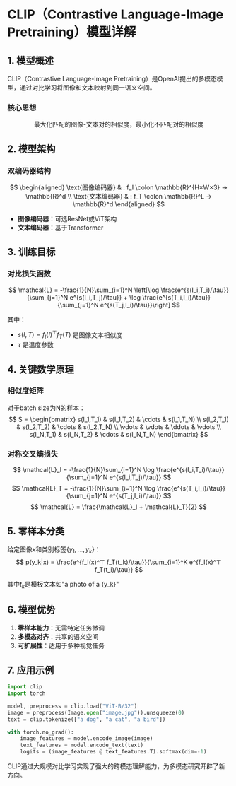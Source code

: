 # CLIP（Contrastive Language-Image Pretraining）模型详解

## 1. 模型概述

CLIP（Contrastive Language-Image Pretraining）是OpenAI提出的多模态模型，通过对比学习将图像和文本映射到同一语义空间。

### 核心思想
$$
\text{最大化匹配的图像-文本对的相似度，最小化不匹配对的相似度}
$$

## 2. 模型架构

### 双编码器结构
$$
\begin{aligned}
\text{图像编码器} & : f_I \colon \mathbb{R}^{H×W×3} → \mathbb{R}^d \\
\text{文本编码器} & : f_T \colon \mathbb{R}^L → \mathbb{R}^d
\end{aligned}
$$

- **图像编码器**：可选ResNet或ViT架构
- **文本编码器**：基于Transformer

## 3. 训练目标

### 对比损失函数
$$
\mathcal{L} = -\frac{1}{N}\sum_{i=1}^N \left[\log \frac{e^{s(I_i,T_i)/\tau}}{\sum_{j=1}^N e^{s(I_i,T_j)/\tau}} + \log \frac{e^{s(T_i,I_i)/\tau}}{\sum_{j=1}^N e^{s(T_j,I_i)/\tau}}\right]
$$

其中：
- $s(I,T) = f_I(I)^⊤ f_T(T)$ 是图像文本相似度
- $\tau$ 是温度参数

## 4. 关键数学原理

### 相似度矩阵
对于batch size为N的样本：
$$
S = \begin{bmatrix}
s(I_1,T_1) & s(I_1,T_2) & \cdots & s(I_1,T_N) \\
s(I_2,T_1) & s(I_2,T_2) & \cdots & s(I_2,T_N) \\
\vdots & \vdots & \ddots & \vdots \\
s(I_N,T_1) & s(I_N,T_2) & \cdots & s(I_N,T_N)
\end{bmatrix}
$$

### 对称交叉熵损失
$$
\mathcal{L}_I = -\frac{1}{N}\sum_{i=1}^N \log \frac{e^{s(I_i,T_i)/\tau}}{\sum_{j=1}^N e^{s(I_i,T_j)/\tau}}
$$
$$
\mathcal{L}_T = -\frac{1}{N}\sum_{i=1}^N \log \frac{e^{s(T_i,I_i)/\tau}}{\sum_{j=1}^N e^{s(T_j,I_i)/\tau}}
$$
$$
\mathcal{L} = \frac{\mathcal{L}_I + \mathcal{L}_T}{2}
$$

## 5. 零样本分类

给定图像$x$和类别标签$\{y_1,...,y_k\}$：
$$
p(y_k|x) = \frac{e^{f_I(x)^⊤ f_T(t_k)/\tau}}{\sum_{i=1}^K e^{f_I(x)^⊤ f_T(t_i)/\tau}}
$$

其中$t_k$是模板文本如"a photo of a {y_k}"

## 6. 模型优势

1. **零样本能力**：无需特定任务微调
2. **多模态对齐**：共享的语义空间
3. **可扩展性**：适用于多种视觉任务

## 7. 应用示例

```python
import clip
import torch

model, preprocess = clip.load("ViT-B/32")
image = preprocess(Image.open("image.jpg")).unsqueeze(0)
text = clip.tokenize(["a dog", "a cat", "a bird"])

with torch.no_grad():
    image_features = model.encode_image(image)
    text_features = model.encode_text(text)
    logits = (image_features @ text_features.T).softmax(dim=-1)
```

CLIP通过大规模对比学习实现了强大的跨模态理解能力，为多模态研究开辟了新方向。